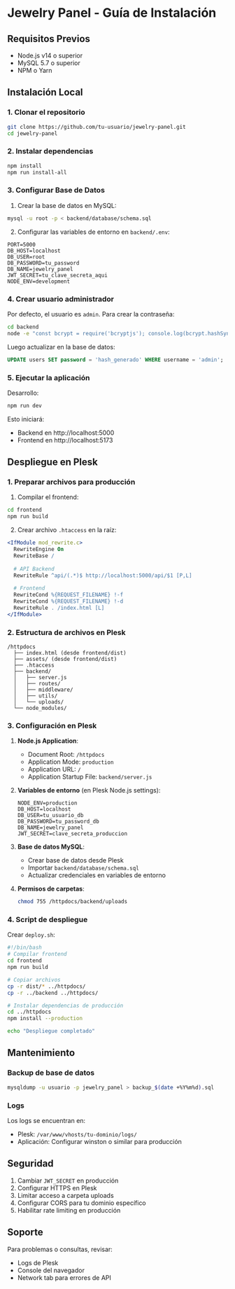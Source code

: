 # Jewelry Panel - Guía de Instalación

## Requisitos Previos
- Node.js v14 o superior
- MySQL 5.7 o superior
- NPM o Yarn

## Instalación Local

### 1. Clonar el repositorio
```bash
git clone https://github.com/tu-usuario/jewelry-panel.git
cd jewelry-panel
```

### 2. Instalar dependencias
```bash
npm install
npm run install-all
```

### 3. Configurar Base de Datos

1. Crear la base de datos en MySQL:
```bash
mysql -u root -p < backend/database/schema.sql
```

2. Configurar las variables de entorno en `backend/.env`:
```
PORT=5000
DB_HOST=localhost
DB_USER=root
DB_PASSWORD=tu_password
DB_NAME=jewelry_panel
JWT_SECRET=tu_clave_secreta_aqui
NODE_ENV=development
```

### 4. Crear usuario administrador

Por defecto, el usuario es `admin`. Para crear la contraseña:

```bash
cd backend
node -e "const bcrypt = require('bcryptjs'); console.log(bcrypt.hashSync('tu_password', 10));"
```

Luego actualizar en la base de datos:
```sql
UPDATE users SET password = 'hash_generado' WHERE username = 'admin';
```

### 5. Ejecutar la aplicación

Desarrollo:
```bash
npm run dev
```

Esto iniciará:
- Backend en http://localhost:5000
- Frontend en http://localhost:5173

## Despliegue en Plesk

### 1. Preparar archivos para producción

1. Compilar el frontend:
```bash
cd frontend
npm run build
```

2. Crear archivo `.htaccess` en la raíz:
```apache
<IfModule mod_rewrite.c>
  RewriteEngine On
  RewriteBase /
  
  # API Backend
  RewriteRule ^api/(.*)$ http://localhost:5000/api/$1 [P,L]
  
  # Frontend
  RewriteCond %{REQUEST_FILENAME} !-f
  RewriteCond %{REQUEST_FILENAME} !-d
  RewriteRule . /index.html [L]
</IfModule>
```

### 2. Estructura de archivos en Plesk

```
/httpdocs
  ├── index.html (desde frontend/dist)
  ├── assets/ (desde frontend/dist)
  ├── .htaccess
  ├── backend/
  │   ├── server.js
  │   ├── routes/
  │   ├── middleware/
  │   ├── utils/
  │   └── uploads/
  └── node_modules/
```

### 3. Configuración en Plesk

1. **Node.js Application**:
   - Document Root: `/httpdocs`
   - Application Mode: `production`
   - Application URL: `/`
   - Application Startup File: `backend/server.js`

2. **Variables de entorno** (en Plesk Node.js settings):
   ```
   NODE_ENV=production
   DB_HOST=localhost
   DB_USER=tu_usuario_db
   DB_PASSWORD=tu_password_db
   DB_NAME=jewelry_panel
   JWT_SECRET=clave_secreta_produccion
   ```

3. **Base de datos MySQL**:
   - Crear base de datos desde Plesk
   - Importar `backend/database/schema.sql`
   - Actualizar credenciales en variables de entorno

4. **Permisos de carpetas**:
   ```bash
   chmod 755 /httpdocs/backend/uploads
   ```

### 4. Script de despliegue

Crear `deploy.sh`:
```bash
#!/bin/bash
# Compilar frontend
cd frontend
npm run build

# Copiar archivos
cp -r dist/* ../httpdocs/
cp -r ../backend ../httpdocs/

# Instalar dependencias de producción
cd ../httpdocs
npm install --production

echo "Despliegue completado"
```

## Mantenimiento

### Backup de base de datos
```bash
mysqldump -u usuario -p jewelry_panel > backup_$(date +%Y%m%d).sql
```

### Logs
Los logs se encuentran en:
- Plesk: `/var/www/vhosts/tu-dominio/logs/`
- Aplicación: Configurar winston o similar para producción

## Seguridad

1. Cambiar `JWT_SECRET` en producción
2. Configurar HTTPS en Plesk
3. Limitar acceso a carpeta uploads
4. Configurar CORS para tu dominio específico
5. Habilitar rate limiting en producción

## Soporte

Para problemas o consultas, revisar:
- Logs de Plesk
- Console del navegador
- Network tab para errores de API